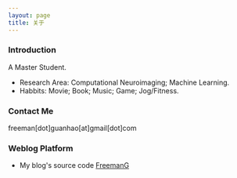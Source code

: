 ```yaml
---
layout: page
title: 关于
---
```


### Introduction
A Master Student.
* Research Area: Computational Neuroimaging; Machine Learning.
* Habbits: Movie; Book; Music; Game; Jog/Fitness.

### Contact Me
freeman[dot]guanhao[at]gmail[dot]com

### Weblog Platform  
* My blog's source code  [FreemanG](https://github.com/freemang/freemang.github.io)
